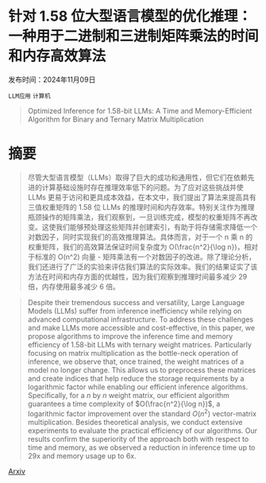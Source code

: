 # 针对 1.58 位大型语言模型的优化推理：一种用于二进制和三进制矩阵乘法的时间和内存高效算法

发布时间：2024年11月09日

`LLM应用` `计算机`

> Optimized Inference for 1.58-bit LLMs: A Time and Memory-Efficient Algorithm for Binary and Ternary Matrix Multiplication

# 摘要

> 尽管大型语言模型（LLMs）取得了巨大的成功和通用性，但它们在依赖先进的计算基础设施时存在推理效率低下的问题。为了应对这些挑战并使 LLMs 更易于访问和更具成本效益，在本文中，我们提出了算法来提高具有三值权重矩阵的 1.58 位 LLMs 的推理时间和内存效率。特别关注作为推理瓶颈操作的矩阵乘法，我们观察到，一旦训练完成，模型的权重矩阵不再改变。这使我们能够预处理这些矩阵并创建索引，有助于将存储需求降低一个对数因子，同时实现我们的高效推理算法。具体而言，对于一个 n 乘 n 的权重矩阵，我们的高效算法保证时间复杂度为 O(\frac{n^2}{\log n})，相对于标准的 O(n^2) 向量 - 矩阵乘法有一个对数因子的改进。除了理论分析，我们还进行了广泛的实验来评估我们算法的实际效率。我们的结果证实了该方法在时间和内存方面的优越性，因为我们观察到推理时间最多减少 29 倍，内存使用最多减少 6 倍。

> Despite their tremendous success and versatility, Large Language Models (LLMs) suffer from inference inefficiency while relying on advanced computational infrastructure. To address these challenges and make LLMs more accessible and cost-effective, in this paper, we propose algorithms to improve the inference time and memory efficiency of 1.58-bit LLMs with ternary weight matrices. Particularly focusing on matrix multiplication as the bottle-neck operation of inference, we observe that, once trained, the weight matrices of a model no longer change. This allows us to preprocess these matrices and create indices that help reduce the storage requirements by a logarithmic factor while enabling our efficient inference algorithms. Specifically, for a $n$ by $n$ weight matrix, our efficient algorithm guarantees a time complexity of $O(\frac{n^2}{\log n})$, a logarithmic factor improvement over the standard $O(n^2)$ vector-matrix multiplication. Besides theoretical analysis, we conduct extensive experiments to evaluate the practical efficiency of our algorithms. Our results confirm the superiority of the approach both with respect to time and memory, as we observed a reduction in inference time up to 29x and memory usage up to 6x.

[Arxiv](https://arxiv.org/abs/2411.06360)